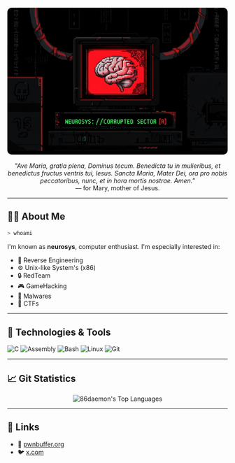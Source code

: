 <p align="center">
  <img src="image.png" alt="86" style="border-radius: 10px;">
</p>

<p align="center">
  <i>"Ave Maria, gratia plena, Dominus tecum. Benedicta tu in mulieribus, et benedictus fructus ventris tui, Iesus. Sancta Maria, Mater Dei, ora pro nobis peccatoribus, nunc, et in hora mortis nostrae. Amen."</i>
  <br>— for Mary, mother of Jesus.
</p>


---

## 👨‍💻 About Me

```bash
> whoami
```

I'm known as **neurosys**, computer enthusiast. I'm especially interested in:

* 🧠 Reverse Engineering  
* ⚙️ Unix-like System's (x86)  
* 🔒 RedTeam  
* 🎮 GameHacking  
* 🐛 Malwares  
* 🏁 CTFs  

---

## 🧰 Technologies & Tools

![C](https://img.shields.io/badge/-C-000?\&logo=c)
![Assembly](https://img.shields.io/badge/-Assembly-000?\&logo=gnu)
![Bash](https://img.shields.io/badge/-Bash-000?\&logo=gnubash)
![Linux](https://img.shields.io/badge/-Linux-000?\&logo=linux)
![Git](https://img.shields.io/badge/-Git-000?\&logo=git)

---

## 📈 Git Statistics
<p align="center">
  <img src="https://github-readme-stats.vercel.app/api/top-langs/?username=n3ur0sys&theme=dark&show_icons=true&hide_border=false&layout=compact" alt="86daemon's Top Languages">
</p>

---

## 🔗 Links

* 🔗 [pwnbuffer.org](https://pwnbuffer.org)
* 🐦 [x.com](https://x.com/n3ur0sys)
